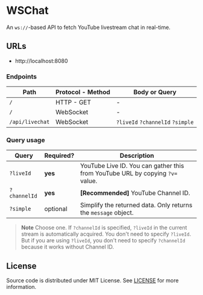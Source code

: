 # WSChat

An `ws://`-based API to fetch YouTube livestream chat in real-time.

## URLs

-   http://localhost:8080

### Endpoints

| Path            | Protocol - Method | Body or Query                    |
| --------------- | ----------------- | -------------------------------- |
| `/`             | HTTP - GET        | -                                |
| `/`             | WebSocket         | -                                |
| `/api/livechat` | WebSocket         | `?liveId` `?channelId` `?simple` |

### Query usage

| Query        | Required? | Description                                                                   |
| ------------ | --------- | ----------------------------------------------------------------------------- |
| `?liveId`    | **yes**   | YouTube Live ID. You can gather this from YouTube URL by copying `?v=` value. |
| `?channelId` | **yes**   | **[Recommended]** YouTube Channel ID.                                         |
| `?simple`    | optional  | Simplify the returned data. Only returns the `message` object.                |

> **Note**
> Choose one. If `?channelId` is specified, `?liveId` in the current stream is automatically acquired. You don't need to specify `?liveId`.
> But if you are using `?liveId`, you don't need to specify `?channelId` because it works without Channel ID.

## License

Source code is distributed under MIT License. See [LICENSE](./LICENSE) for more information.

